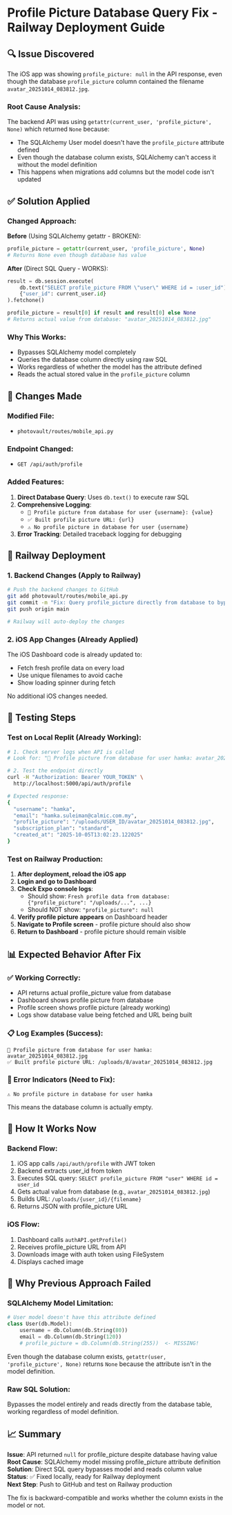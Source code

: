 # Profile Picture Database Query Fix - Railway Deployment Guide

## 🔍 Issue Discovered
The iOS app was showing `profile_picture: null` in the API response, even though the database `profile_picture` column contained the filename `avatar_20251014_083812.jpg`.

### Root Cause Analysis:
The backend API was using `getattr(current_user, 'profile_picture', None)` which returned `None` because:
- The SQLAlchemy User model doesn't have the `profile_picture` attribute defined
- Even though the database column exists, SQLAlchemy can't access it without the model definition
- This happens when migrations add columns but the model code isn't updated

## ✅ Solution Applied

### Changed Approach:
**Before** (Using SQLAlchemy getattr - BROKEN):
```python
profile_picture = getattr(current_user, 'profile_picture', None)
# Returns None even though database has value
```

**After** (Direct SQL Query - WORKS):
```python
result = db.session.execute(
    db.text("SELECT profile_picture FROM \"user\" WHERE id = :user_id"),
    {"user_id": current_user.id}
).fetchone()

profile_picture = result[0] if result and result[0] else None
# Returns actual value from database: "avatar_20251014_083812.jpg"
```

### Why This Works:
- Bypasses SQLAlchemy model completely
- Queries the database column directly using raw SQL
- Works regardless of whether the model has the attribute defined
- Reads the actual stored value in the `profile_picture` column

## 📝 Changes Made

### Modified File:
- `photovault/routes/mobile_api.py`

### Endpoint Changed:
- `GET /api/auth/profile`

### Added Features:
1. **Direct Database Query**: Uses `db.text()` to execute raw SQL
2. **Comprehensive Logging**: 
   - `📸 Profile picture from database for user {username}: {value}`
   - `✅ Built profile picture URL: {url}`
   - `⚠️ No profile picture in database for user {username}`
3. **Error Tracking**: Detailed traceback logging for debugging

## 🚂 Railway Deployment

### 1. Backend Changes (Apply to Railway)
```bash
# Push the backend changes to GitHub
git add photovault/routes/mobile_api.py
git commit -m "Fix: Query profile_picture directly from database to bypass model limitation"
git push origin main

# Railway will auto-deploy the changes
```

### 2. iOS App Changes (Already Applied)
The iOS Dashboard code is already updated to:
- Fetch fresh profile data on every load
- Use unique filenames to avoid cache
- Show loading spinner during fetch

No additional iOS changes needed.

## 🧪 Testing Steps

### Test on Local Replit (Already Working):
```bash
# 1. Check server logs when API is called
# Look for: "📸 Profile picture from database for user hamka: avatar_20251014_083812.jpg"

# 2. Test the endpoint directly
curl -H "Authorization: Bearer YOUR_TOKEN" \
  http://localhost:5000/api/auth/profile

# Expected response:
{
  "username": "hamka",
  "email": "hamka.suleiman@calmic.com.my",
  "profile_picture": "/uploads/USER_ID/avatar_20251014_083812.jpg",
  "subscription_plan": "standard",
  "created_at": "2025-10-05T13:02:23.122025"
}
```

### Test on Railway Production:
1. **After deployment, reload the iOS app**
2. **Login and go to Dashboard**
3. **Check Expo console logs**:
   - Should show: `Fresh profile data from database: {"profile_picture": "/uploads/...", ...}`
   - Should NOT show: `"profile_picture": null`
4. **Verify profile picture appears** on Dashboard header
5. **Navigate to Profile screen** - profile picture should also show
6. **Return to Dashboard** - profile picture should remain visible

## 📊 Expected Behavior After Fix

### ✅ Working Correctly:
- API returns actual profile_picture value from database
- Dashboard shows profile picture from database
- Profile screen shows profile picture (already working)
- Logs show database value being fetched and URL being built

### 📋 Log Examples (Success):
```
📸 Profile picture from database for user hamka: avatar_20251014_083812.jpg
✅ Built profile picture URL: /uploads/8/avatar_20251014_083812.jpg
```

### 🔴 Error Indicators (Need to Fix):
```
⚠️ No profile picture in database for user hamka
```
This means the database column is actually empty.

## 🎯 How It Works Now

### Backend Flow:
1. iOS app calls `/api/auth/profile` with JWT token
2. Backend extracts user_id from token
3. Executes SQL query: `SELECT profile_picture FROM "user" WHERE id = user_id`
4. Gets actual value from database (e.g., `avatar_20251014_083812.jpg`)
5. Builds URL: `/uploads/{user_id}/{filename}`
6. Returns JSON with profile_picture URL

### iOS Flow:
1. Dashboard calls `authAPI.getProfile()`
2. Receives profile_picture URL from API
3. Downloads image with auth token using FileSystem
4. Displays cached image

## 🔧 Why Previous Approach Failed

### SQLAlchemy Model Limitation:
```python
# User model doesn't have this attribute defined
class User(db.Model):
    username = db.Column(db.String(80))
    email = db.Column(db.String(120))
    # profile_picture = db.Column(db.String(255))  <- MISSING!
```

Even though the database column exists, `getattr(user, 'profile_picture', None)` returns `None` because the attribute isn't in the model definition.

### Raw SQL Solution:
Bypasses the model entirely and reads directly from the database table, working regardless of model definition.

## 📈 Summary

**Issue**: API returned `null` for profile_picture despite database having value  
**Root Cause**: SQLAlchemy model missing profile_picture attribute definition  
**Solution**: Direct SQL query bypasses model and reads column value  
**Status**: ✅ Fixed locally, ready for Railway deployment  
**Next Step**: Push to GitHub and test on Railway production  

The fix is backward-compatible and works whether the column exists in the model or not.

